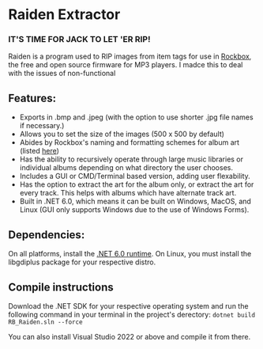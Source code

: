# Raiden Extractor
### IT'S TIME FOR JACK TO LET 'ER RIP!
Raiden is a program used to RIP images from item tags for use in [Rockbox](https://www.rockbox.org/), the free and open source firmware for MP3 players.
I madce this to deal with the issues of non-functional 

## Features:
- Exports in .bmp and .jpeg (with the option to use shorter .jpg file names if necessary.)
- Allows you to set the size of the images (500 x 500 by default)
- Abides by Rockbox's naming and formatting schemes for album art (listed [here](https://download.rockbox.org/daily/manual/rockbox-ipodvideo/rockbox-buildap3.html))
- Has the ability to recursively operate through large music libraries or individual albums depending on what directory the user chooses.
- Includes a GUI or CMD/Terminal based version, adding user flexability.
- Has the option to extract the art for the album only, or extract the art for every track. This helps with albums which have alternate track art.
- Built in .NET 6.0, which means it can be built on Windows, MacOS, and Linux (GUI only supports Windows due to the use of Windows Forms).

## Dependencies:
On all platforms, install the [.NET 6.0 runtime](https://dotnet.microsoft.com/en-us/download/dotnet/6.0).
On Linux, you must install the libgdiplus package for your respective distro.

## Compile instructions
Download the .NET SDK for your respective operating system and run the following command in your terminal in the project's derectory:
```dotnet build RB_Raiden.sln --force```

You can also install Visual Studio 2022 or above and compile it from there.